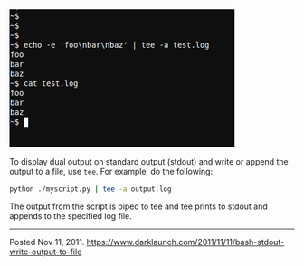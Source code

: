 <img alt="" src="/img/uploads/2011-11/bash-write-stdout-to-file-using-tee.png" />

To display dual output on standard output (stdout) and write or append the output to a file, use `tee`. For example, do the following:

```sh
python ./myscript.py | tee -a output.log
```

The output from the script is piped to tee and tee prints to stdout and appends to the specified log file.

---

Posted Nov 11, 2011.
https://www.darklaunch.com/2011/11/11/bash-stdout-write-output-to-file